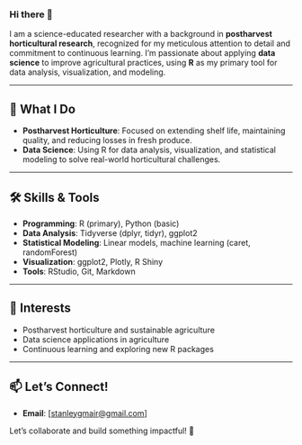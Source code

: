 ### Hi there 👋

I am a science-educated researcher with a background in **postharvest horticultural research**, recognized for my meticulous attention to detail and commitment to continuous learning. I’m passionate about applying **data science** to improve agricultural practices, using **R** as my primary tool for data analysis, visualization, and modeling.

---

## 🔬 **What I Do**
- **Postharvest Horticulture**: Focused on extending shelf life, maintaining quality, and reducing losses in fresh produce.
- **Data Science**: Using R for data analysis, visualization, and statistical modeling to solve real-world horticultural challenges.

---

## 🛠️ **Skills & Tools**
- **Programming**: R (primary), Python (basic)
- **Data Analysis**: Tidyverse (dplyr, tidyr), ggplot2
- **Statistical Modeling**: Linear models, machine learning (caret, randomForest)
- **Visualization**: ggplot2, Plotly, R Shiny
- **Tools**: RStudio, Git, Markdown

---

## 🌱 **Interests**
- Postharvest horticulture and sustainable agriculture
- Data science applications in agriculture
- Continuous learning and exploring new R packages

---

## 📫 **Let’s Connect!**
- **Email**: [stanleygmair@gmail.com]


Let’s collaborate and build something impactful! 🌱


